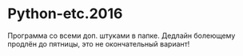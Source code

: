 # Python-etc.2016
Программа со всеми доп. штуками в папке. Дедлайн болеющему продлён до пятницы, это не окончательный вариант!
